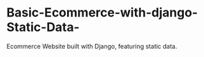 # Basic-Ecommerce-with-django-Static-Data-
 Ecommerce Website built with Django, featuring static data. 
